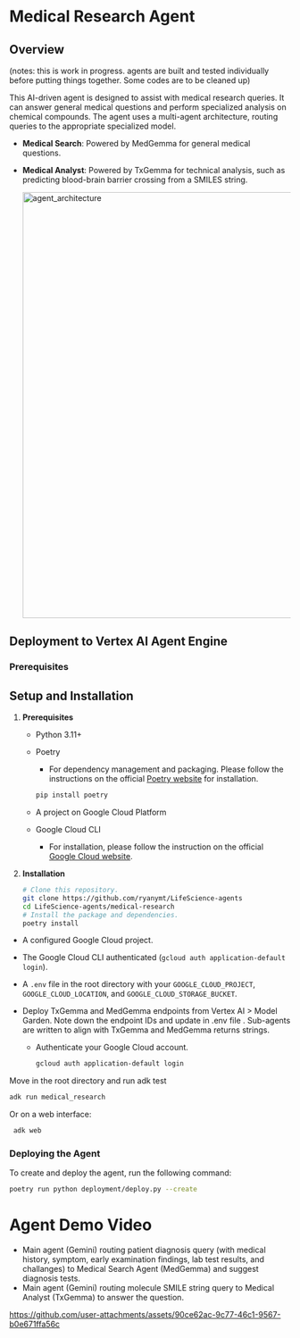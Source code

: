 # Medical Research Agent

## Overview

(notes: this is work in progress. agents are built and tested individually before putting things together. Some codes are to be cleaned up)

This AI-driven agent is designed to assist with medical research queries. It can answer general medical questions and perform specialized analysis on chemical compounds. The agent uses a multi-agent architecture, routing queries to the appropriate specialized model.

- **Medical Search**: Powered by MedGemma for general medical questions.
- **Medical Analyst**: Powered by TxGemma for technical analysis, such as predicting blood-brain barrier crossing from a SMILES string.

  <img width="1446" height="763" alt="agent_architecture" src="https://github.com/user-attachments/assets/f9542abe-aeef-4e05-b5df-f14461df8edf" />


## Deployment to Vertex AI Agent Engine

### Prerequisites

## Setup and Installation

1.  **Prerequisites**

    *   Python 3.11+
    *   Poetry
        *   For dependency management and packaging. Please follow the
            instructions on the official
            [Poetry website](https://python-poetry.org/docs/) for installation.

        ```bash
        pip install poetry
        ```

    * A project on Google Cloud Platform
    * Google Cloud CLI
        *   For installation, please follow the instruction on the official
            [Google Cloud website](https://cloud.google.com/sdk/docs/install).

2.  **Installation**

    ```bash
    # Clone this repository.
    git clone https://github.com/ryanymt/LifeScience-agents
    cd LifeScience-agents/medical-research
    # Install the package and dependencies.
    poetry install
    ```

- A configured Google Cloud project.
- The Google Cloud CLI authenticated (`gcloud auth application-default login`).
- A `.env` file in the root directory with your `GOOGLE_CLOUD_PROJECT`, `GOOGLE_CLOUD_LOCATION`, and `GOOGLE_CLOUD_STORAGE_BUCKET`. 
- Deploy TxGemma and MedGemma endpoints from Vertex AI > Model Garden. Note down the endpoint IDs and update in .env file . Sub-agents are written to align with TxGemma and MedGemma returns strings. 

    *   Authenticate your Google Cloud account.

        ```bash
        gcloud auth application-default login
        ```


Move in the root directory and run adk test

```bash
adk run medical_research
```

Or on a web interface:

```bash
 adk web
```

### Deploying the Agent

To create and deploy the agent, run the following command:

```bash
poetry run python deployment/deploy.py --create
```

# Agent Demo Video
- Main agent (Gemini) routing patient diagnosis query (with medical history, symptom, early examination findings, lab test results, and challanges) to Medical Search Agent (MedGemma) and suggest diagnosis tests. 
- Main agent (Gemini) routing molecule SMILE string query to Medical Analyst (TxGemma) to answer the question.


https://github.com/user-attachments/assets/90ce62ac-9c77-46c1-9567-b0e671ffa56c


